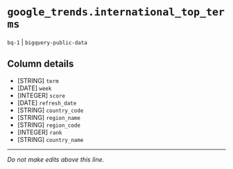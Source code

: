 # `google_trends.international_top_terms`
`bq-1` | `bigquery-public-data`

## Column details
* [STRING]    `term`
* [DATE]      `week`
* [INTEGER]   `score`
* [DATE]      `refresh_date`
* [STRING]    `country_code`
* [STRING]    `region_name`
* [STRING]    `region_code`
* [INTEGER]   `rank`
* [STRING]    `country_name`

-------------------------------------------------------------------------------
*Do not make edits above this line.*
